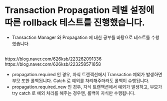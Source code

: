 # Transaction Propagation 레벨 설정에 따른 rollback 테스트를 진행했습니다.

- Transaction Manager 와 Propagation 에 대한 공부를 바탕으로 테스트를 수행했습니다.
<br/>
https://blog.naver.com/626ksb/223262091336
<br/>
https://blog.naver.com/626ksb/223258571858

- propagation.required 인 경우, 자식 트랜잭션에서 Transaction 예외가 발생하면 부모 또한 롤백됩니다. Catch 로 예외를 처리해주더라도 롤백이 수행됩니다.
- propagation.required_new 인 경우, 자식 트랜잭션에서 예외가 발생하고, 부모가 try catch 로 예외 처리를 해주는 경우엔, 롤백이 자식만 수행됩니다.
